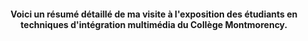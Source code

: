 <h4 align=center>Voici un résumé détaillé de ma visite à l'exposition des étudiants en techniques d'intégration multimédia du Collège Montmorency.</h4>
